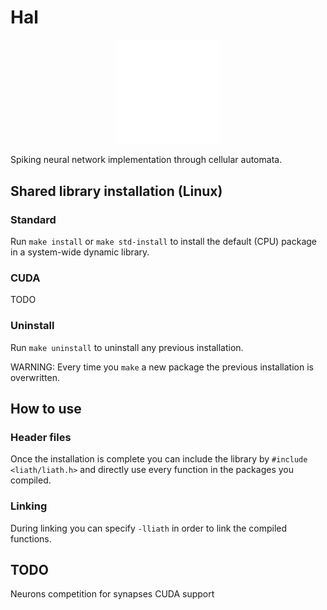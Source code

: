 # Hal
<p align="center" width="100%">
    <img width="33%" src="/liath.png"> 
</p>
Spiking neural network implementation through cellular automata.

## Shared library installation (Linux)
### Standard
Run `make install` or `make std-install` to install the default (CPU) package in a system-wide dynamic library.<br/>

### CUDA
TODO

### Uninstall
Run `make uninstall` to uninstall any previous installation.

WARNING: Every time you `make` a new package the previous installation is overwritten.

## How to use
### Header files
Once the installation is complete you can include the library by `#include <liath/liath.h>` and directly use every function in the packages you compiled.<br/>

### Linking
During linking you can specify `-lliath` in order to link the compiled functions.

## TODO
Neurons competition for synapses
CUDA support
